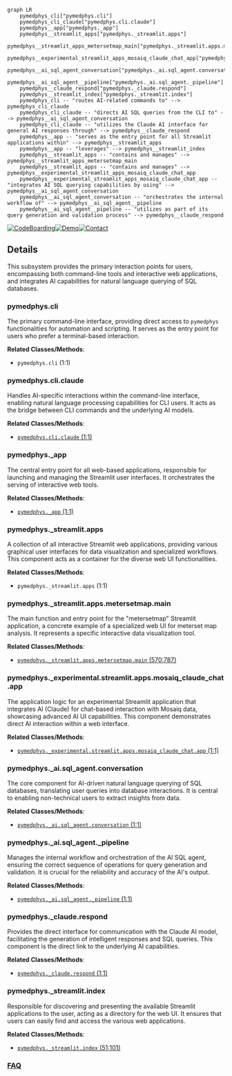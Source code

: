 ```mermaid
graph LR
    pymedphys_cli["pymedphys.cli"]
    pymedphys_cli_claude["pymedphys.cli.claude"]
    pymedphys__app["pymedphys._app"]
    pymedphys__streamlit_apps["pymedphys._streamlit.apps"]
    pymedphys__streamlit_apps_metersetmap_main["pymedphys._streamlit.apps.metersetmap.main"]
    pymedphys__experimental_streamlit_apps_mosaiq_claude_chat_app["pymedphys._experimental.streamlit.apps.mosaiq_claude_chat.app"]
    pymedphys__ai_sql_agent_conversation["pymedphys._ai.sql_agent.conversation"]
    pymedphys__ai_sql_agent__pipeline["pymedphys._ai.sql_agent._pipeline"]
    pymedphys__claude_respond["pymedphys._claude.respond"]
    pymedphys__streamlit_index["pymedphys._streamlit.index"]
    pymedphys_cli -- "routes AI-related commands to" --> pymedphys_cli_claude
    pymedphys_cli_claude -- "directs AI SQL queries from the CLI to" --> pymedphys__ai_sql_agent_conversation
    pymedphys_cli_claude -- "utilizes the Claude AI interface for general AI responses through" --> pymedphys__claude_respond
    pymedphys__app -- "serves as the entry point for all Streamlit applications within" --> pymedphys__streamlit_apps
    pymedphys__app -- "leverages" --> pymedphys__streamlit_index
    pymedphys__streamlit_apps -- "contains and manages" --> pymedphys__streamlit_apps_metersetmap_main
    pymedphys__streamlit_apps -- "contains and manages" --> pymedphys__experimental_streamlit_apps_mosaiq_claude_chat_app
    pymedphys__experimental_streamlit_apps_mosaiq_claude_chat_app -- "integrates AI SQL querying capabilities by using" --> pymedphys__ai_sql_agent_conversation
    pymedphys__ai_sql_agent_conversation -- "orchestrates the internal workflow of" --> pymedphys__ai_sql_agent__pipeline
    pymedphys__ai_sql_agent__pipeline -- "utilizes as part of its query generation and validation process" --> pymedphys__claude_respond
```

[![CodeBoarding](https://img.shields.io/badge/Generated%20by-CodeBoarding-9cf?style=flat-square)](https://github.com/CodeBoarding/GeneratedOnBoardings)[![Demo](https://img.shields.io/badge/Try%20our-Demo-blue?style=flat-square)](https://www.codeboarding.org/demo)[![Contact](https://img.shields.io/badge/Contact%20us%20-%20contact@codeboarding.org-lightgrey?style=flat-square)](mailto:contact@codeboarding.org)

## Details

This subsystem provides the primary interaction points for users, encompassing both command-line tools and interactive web applications, and integrates AI capabilities for natural language querying of SQL databases.

### pymedphys.cli
The primary command-line interface, providing direct access to `pymedphys` functionalities for automation and scripting. It serves as the entry point for users who prefer a terminal-based interaction.


**Related Classes/Methods**:

- `pymedphys.cli` (1:1)


### pymedphys.cli.claude
Handles AI-specific interactions within the command-line interface, enabling natural language processing capabilities for CLI users. It acts as the bridge between CLI commands and the underlying AI models.


**Related Classes/Methods**:

- <a href="https://github.com/pymedphys/pymedphys/lib/pymedphys/cli/claude.py#L1-L1" target="_blank" rel="noopener noreferrer">`pymedphys.cli.claude` (1:1)</a>


### pymedphys._app
The central entry point for all web-based applications, responsible for launching and managing the Streamlit user interfaces. It orchestrates the serving of interactive web tools.


**Related Classes/Methods**:

- <a href="https://github.com/pymedphys/pymedphys/lib/pymedphys/_app.py#L1-L1" target="_blank" rel="noopener noreferrer">`pymedphys._app` (1:1)</a>


### pymedphys._streamlit.apps
A collection of all interactive Streamlit web applications, providing various graphical user interfaces for data visualization and specialized workflows. This component acts as a container for the diverse web UI functionalities.


**Related Classes/Methods**:

- `pymedphys._streamlit.apps` (1:1)


### pymedphys._streamlit.apps.metersetmap.main
The main function and entry point for the "metersetmap" Streamlit application, a concrete example of a specialized web UI for meterset map analysis. It represents a specific interactive data visualization tool.


**Related Classes/Methods**:

- <a href="https://github.com/pymedphys/pymedphys/lib/pymedphys/_streamlit/apps/metersetmap/main.py#L570-L787" target="_blank" rel="noopener noreferrer">`pymedphys._streamlit.apps.metersetmap.main` (570:787)</a>


### pymedphys._experimental.streamlit.apps.mosaiq_claude_chat.app
The application logic for an experimental Streamlit application that integrates AI (Claude) for chat-based interaction with Mosaiq data, showcasing advanced AI UI capabilities. This component demonstrates direct AI interaction within a web interface.


**Related Classes/Methods**:

- <a href="https://github.com/pymedphys/pymedphys/lib/pymedphys/_experimental/streamlit/apps/mosaiq_claude_chat/app.py#L1-L1" target="_blank" rel="noopener noreferrer">`pymedphys._experimental.streamlit.apps.mosaiq_claude_chat.app` (1:1)</a>


### pymedphys._ai.sql_agent.conversation
The core component for AI-driven natural language querying of SQL databases, translating user queries into database interactions. It is central to enabling non-technical users to extract insights from data.


**Related Classes/Methods**:

- <a href="https://github.com/pymedphys/pymedphys/lib/pymedphys/_ai/sql_agent/conversation.py#L1-L1" target="_blank" rel="noopener noreferrer">`pymedphys._ai.sql_agent.conversation` (1:1)</a>


### pymedphys._ai.sql_agent._pipeline
Manages the internal workflow and orchestration of the AI SQL agent, ensuring the correct sequence of operations for query generation and validation. It is crucial for the reliability and accuracy of the AI's output.


**Related Classes/Methods**:

- <a href="https://github.com/pymedphys/pymedphys/lib/pymedphys/_ai/sql_agent/_pipeline.py#L1-L1" target="_blank" rel="noopener noreferrer">`pymedphys._ai.sql_agent._pipeline` (1:1)</a>


### pymedphys._claude.respond
Provides the direct interface for communication with the Claude AI model, facilitating the generation of intelligent responses and SQL queries. This component is the direct link to the underlying AI capabilities.


**Related Classes/Methods**:

- <a href="https://github.com/pymedphys/pymedphys/lib/pymedphys/_claude/respond.py#L1-L1" target="_blank" rel="noopener noreferrer">`pymedphys._claude.respond` (1:1)</a>


### pymedphys._streamlit.index
Responsible for discovering and presenting the available Streamlit applications to the user, acting as a directory for the web UI. It ensures that users can easily find and access the various web applications.


**Related Classes/Methods**:

- <a href="https://github.com/pymedphys/pymedphys/lib/pymedphys/_streamlit/index.py#L51-L101" target="_blank" rel="noopener noreferrer">`pymedphys._streamlit.index` (51:101)</a>




### [FAQ](https://github.com/CodeBoarding/GeneratedOnBoardings/tree/main?tab=readme-ov-file#faq)